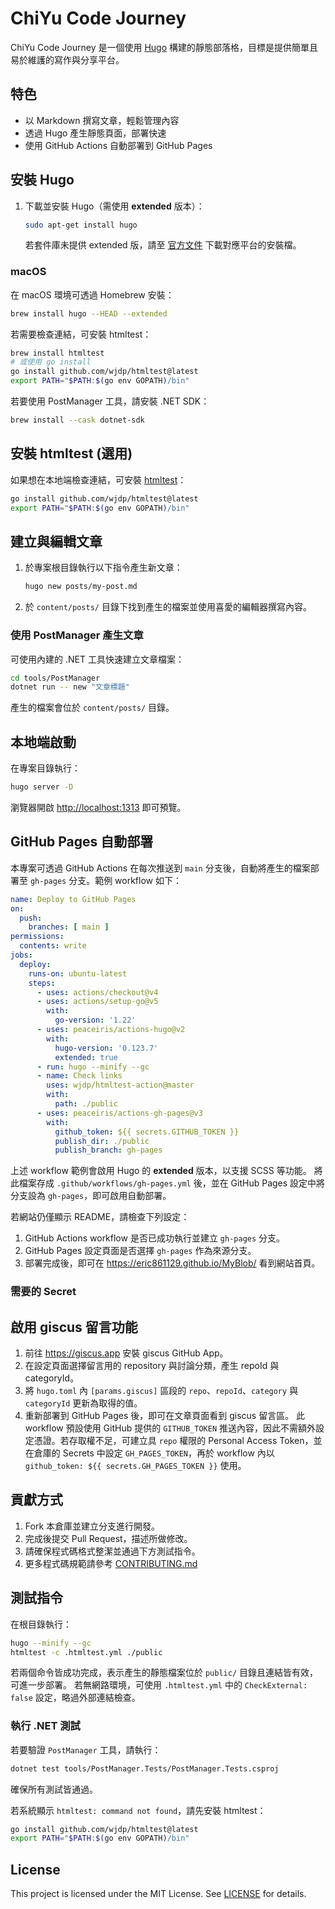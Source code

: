 # ChiYu Code Journey

ChiYu Code Journey 是一個使用 [Hugo](https://gohugo.io/) 構建的靜態部落格，目標是提供簡單且易於維護的寫作與分享平台。

## 特色

- 以 Markdown 撰寫文章，輕鬆管理內容
- 透過 Hugo 產生靜態頁面，部署快速
- 使用 GitHub Actions 自動部署到 GitHub Pages

## 安裝 Hugo

1. 下載並安裝 Hugo（需使用 **extended** 版本）：
   ```bash
   sudo apt-get install hugo
   ```
   若套件庫未提供 extended 版，請至 [官方文件](https://gohugo.io/getting-started/installing/) 下載對應平台的安裝檔。
### macOS
在 macOS 環境可透過 Homebrew 安裝：
```bash
brew install hugo --HEAD --extended
```
若需要檢查連結，可安裝 htmltest：
```bash
brew install htmltest
# 或使用 go install
go install github.com/wjdp/htmltest@latest
export PATH="$PATH:$(go env GOPATH)/bin"
```
若要使用 PostManager 工具，請安裝 .NET SDK：
```bash
brew install --cask dotnet-sdk
```

## 安裝 htmltest (選用)

如果想在本地端檢查連結，可安裝 [htmltest](https://github.com/wjdp/htmltest)：

```bash
go install github.com/wjdp/htmltest@latest
export PATH="$PATH:$(go env GOPATH)/bin"
```

## 建立與編輯文章

1. 於專案根目錄執行以下指令產生新文章：
   ```bash
   hugo new posts/my-post.md
   ```
2. 於 `content/posts/` 目錄下找到產生的檔案並使用喜愛的編輯器撰寫內容。
### 使用 PostManager 產生文章

可使用內建的 .NET 工具快速建立文章檔案：
```bash
cd tools/PostManager
dotnet run -- new "文章標題"
```
產生的檔案會位於 `content/posts/` 目錄。


## 本地端啟動

在專案目錄執行：
```bash
hugo server -D
```
瀏覽器開啟 [http://localhost:1313](http://localhost:1313) 即可預覽。

## GitHub Pages 自動部署

本專案可透過 GitHub Actions 在每次推送到 `main` 分支後，自動將產生的檔案部署至 `gh-pages` 分支。範例 workflow 如下：
```yaml
name: Deploy to GitHub Pages
on:
  push:
    branches: [ main ]
permissions:
  contents: write
jobs:
  deploy:
    runs-on: ubuntu-latest
    steps:
      - uses: actions/checkout@v4
      - uses: actions/setup-go@v5
        with:
          go-version: '1.22'
      - uses: peaceiris/actions-hugo@v2
        with:
          hugo-version: '0.123.7'
          extended: true
      - run: hugo --minify --gc
      - name: Check links
        uses: wjdp/htmltest-action@master
        with:
          path: ./public
      - uses: peaceiris/actions-gh-pages@v3
        with:
          github_token: ${{ secrets.GITHUB_TOKEN }}
          publish_dir: ./public
          publish_branch: gh-pages
```
上述 workflow 範例會啟用 Hugo 的 **extended** 版本，以支援 SCSS 等功能。
將此檔案存成 `.github/workflows/gh-pages.yml` 後，並在 GitHub Pages 設定中將分支設為 `gh-pages`，即可啟用自動部署。

若網站仍僅顯示 README，請檢查下列設定：

1. GitHub Actions workflow 是否已成功執行並建立 `gh-pages` 分支。
2. GitHub Pages 設定頁面是否選擇 `gh-pages` 作為來源分支。
3. 部署完成後，即可在 <https://eric861129.github.io/MyBlob/> 看到網站首頁。

### 需要的 Secret

## 啟用 giscus 留言功能

1. 前往 <https://giscus.app> 安裝 giscus GitHub App。
2. 在設定頁面選擇留言用的 repository 與討論分類，產生 repoId 與 categoryId。
3. 將 `hugo.toml` 內 `[params.giscus]` 區段的 `repo`、`repoId`、`category` 與 `categoryId` 更新為取得的值。
4. 重新部署到 GitHub Pages 後，即可在文章頁面看到 giscus 留言區。
此 workflow 預設使用 GitHub 提供的 `GITHUB_TOKEN` 推送內容，因此不需額外設定憑證。若存取權不足，可建立具 `repo` 權限的 Personal Access Token，並在倉庫的 Secrets 中設定 `GH_PAGES_TOKEN`，再於 workflow 內以 `github_token: ${{ secrets.GH_PAGES_TOKEN }}` 使用。

## 貢獻方式

1. Fork 本倉庫並建立分支進行開發。
2. 完成後提交 Pull Request，描述所做修改。
3. 請確保程式碼格式整潔並通過下方測試指令。
4. 更多程式碼規範請參考 [CONTRIBUTING.md](CONTRIBUTING.md)

## 測試指令

在根目錄執行：
```bash
hugo --minify --gc
htmltest -c .htmltest.yml ./public
```
若兩個命令皆成功完成，表示產生的靜態檔案位於 `public/` 目錄且連結皆有效，可進一步部署。
若無網路環境，可使用 `.htmltest.yml` 中的 `CheckExternal: false` 設定，略過外部連結檢查。

### 執行 .NET 測試

若要驗證 `PostManager` 工具，請執行：

```bash
dotnet test tools/PostManager.Tests/PostManager.Tests.csproj
```

確保所有測試皆通過。

若系統顯示 `htmltest: command not found`，請先安裝 htmltest：
```bash
go install github.com/wjdp/htmltest@latest
export PATH="$PATH:$(go env GOPATH)/bin"
```

## License

This project is licensed under the MIT License. See [LICENSE](LICENSE) for details.
